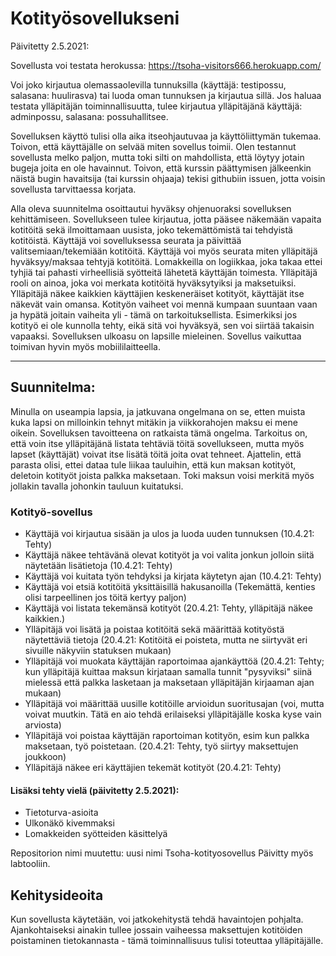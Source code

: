# Kotityösovellukseni

Päivitetty 2.5.2021: 

Sovellusta voi testata herokussa: https://tsoha-visitors666.herokuapp.com/

Voi joko kirjautua olemassaolevilla tunnuksilla (käyttäjä: testipossu, salasana: huulirasva) tai luoda oman tunnuksen ja kirjautua sillä.
Jos haluaa testata ylläpitäjän toiminnallisuutta, tulee kirjautua ylläpitäjänä käyttäjä: adminpossu, salasana: possuhallitsee. 

Sovelluksen käyttö tulisi olla aika itseohjautuvaa ja käyttöliittymän tukemaa. Toivon, että käyttäjälle on selvää miten sovellus toimii. Olen testannut
sovellusta melko paljon, mutta toki silti on mahdollista, että löytyy jotain bugeja joita en ole havainnut. Toivon, että kurssin päättymisen jälkeenkin
näistä bugin havaitsija (tai kurssin ohjaaja) tekisi githubiin issuen, jotta voisin sovellusta tarvittaessa korjata.

Alla oleva suunnitelma osoittautui hyväksy ohjenuoraksi sovelluksen kehittämiseen. Sovellukseen tulee kirjautua, jotta pääsee näkemään vapaita
kotitöitä sekä ilmoittamaan uusista, joko tekemättömistä tai tehdyistä kotitöistä. Käyttäjä voi sovelluksessa seurata ja päivittää valitsemiaan/tekemiään
kotitöitä. Käyttäjä voi myös seurata miten ylläpitäjä hyväksyy/maksaa tehtyjä kotitöitä. Lomakkeilla on logiikkaa, joka takaa ettei tyhjiä tai pahasti 
virheellisiä syötteitä lähetetä käyttäjän toimesta. Ylläpitäjä rooli on ainoa, joka voi merkata kotitöitä hyväksytyiksi ja maksetuiksi. Ylläpitäjä näkee
kaikkien käyttäjien keskeneräiset kotityöt, käyttäjät itse näkevät vain omansa. Kotityön vaiheet voi mennä kumpaan suuntaan vaan ja hypätä joitain vaiheita
yli - tämä on tarkoituksellista. Esimerkiksi jos kotityö ei ole kunnolla tehty, eikä sitä voi hyväksyä, sen voi siirtää takaisin vapaaksi. Sovelluksen ulkoasu on lapsille mieleinen. Sovellus vaikuttaa toimivan hyvin myös mobiililaitteella.

----------------------------------------------------------------------------------------------------------------------------------------
## Suunnitelma:
Minulla on useampia lapsia, ja jatkuvana ongelmana on se, etten muista kuka lapsi on milloinkin 
tehnyt mitäkin ja viikkorahojen maksu ei mene oikein. Sovelluksen tavoitteena on ratkaista tämä ongelma.
Tarkoitus on, että voin itse ylläpitäjänä listata tehtäviä töitä sovellukseen, mutta myös lapset (käyttäjät)
voivat itse lisätä töitä joita ovat tehneet. Ajattelin, että parasta olisi, ettei dataa tule liikaa tauluihin,
että kun maksan kotityöt, deletoin kotityöt joista palkka maksetaan. Toki maksun voisi merkitä myös jollakin
tavalla johonkin tauluun kuitatuksi.

### Kotityö-sovellus

- Käyttäjä voi kirjautua sisään ja ulos ja luoda uuden tunnuksen (10.4.21: Tehty)
- Käyttäjä näkee tehtävänä olevat kotityöt ja voi valita jonkun jolloin siitä näytetään lisätietoja (10.4.21: Tehty)
- Käyttäjä voi kuitata työn tehdyksi ja kirjata käytetyn ajan (10.4.21: Tehty)
- Käyttäjä voi etsiä kotitöitä yksittäisillä hakusanoilla (Tekemättä, kenties olisi tarpeellinen jos töitä kertyy paljon)
- Käyttäjä voi listata tekemänsä kotityöt (20.4.21: Tehty, ylläpitäjä näkee kaikkien.)
- Ylläpitäjä voi lisätä ja poistaa kotitöitä sekä määrittää kotityöstä näytettäviä tietoja (20.4.21: Kotitöitä ei poisteta, mutta ne siirtyvät
  eri sivuille näkyviin statuksen mukaan)
- Ylläpitäjä voi muokata käyttäjän raportoimaa ajankäyttöä (20.4.21: Tehty; kun ylläpitäjä kuittaa maksun kirjataan samalla tunnit "pysyviksi"
  siinä mielessä että palkka lasketaan ja maksetaan ylläpitäjän kirjaaman ajan mukaan)
- Ylläpitäjä voi määrittää uusille kotitöille arvioidun suoritusajan (voi, mutta voivat muutkin. Tätä en aio tehdä erilaiseksi ylläpitäjälle koska kyse vain arviosta)
- Ylläpitäjä voi poistaa käyttäjän raportoiman kotityön, esim kun palkka maksetaan, työ poistetaan. (20.4.21: Tehty, työ siirtyy maksettujen joukkoon)
- Ylläpitäjä näkee eri käyttäjien tekemät kotityöt (20.4.21: Tehty)

#### Lisäksi tehty vielä (päivitetty 2.5.2021):
- Tietoturva-asioita
- Ulkonäkö kivemmaksi
- Lomakkeiden syötteiden käsittelyä

Repositorion nimi muutettu: uusi nimi Tsoha-kotityosovellus
Päivitty myös labtooliin.

## Kehitysideoita

Kun sovellusta käytetään, voi jatkokehitystä tehdä havaintojen pohjalta. Ajankohtaiseksi ainakin tullee jossain vaiheessa maksettujen kotitöiden poistaminen
tietokannasta - tämä toiminnallisuus tulisi toteuttaa ylläpitäjälle.
